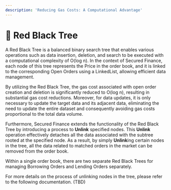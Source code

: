 ```yaml
---
description: 'Reducing Gas Costs: A Computational Advantage'
---
```


# 🎋 Red Black Tree

A Red Black Tree is a balanced binary search tree that enables various operations such as data insertion, deletion, and search to be executed with a computational complexity of O(log n). In the context of Secured Finance, each node of this tree represents the Price in the order book, and it is linked to the corresponding Open Orders using a LinkedList, allowing efficient data management.

By utilizing the Red Black Tree, the gas cost associated with open order creation and deletion is significantly reduced to O(log n), resulting in substantial gas cost reductions. Moreover, for data updates, it is only necessary to update the target data and its adjacent data, eliminating the need to update the entire dataset and consequently avoiding gas costs proportional to the total data volume.

Furthermore, Secured Finance extends the functionality of the Red Black Tree by introducing a process to **Unlink** specified nodes. This **Unlink** operation effectively detaches all the data associated with the subtree rooted at the specified node. As a result, by simply **Unlink**ing certain nodes in the tree, all the data related to matched orders in the market can be removed from the order book.

Within a single order book, there are two separate Red Black Trees for managing Borrowing Orders and Lending Orders separately.



For more details on the process of unlinking nodes in the tree, please refer to the following documentation. (TBD)

